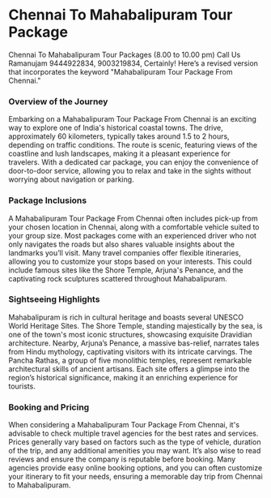 # Chennai To Mahabalipuram Tour Package
Chennai To Mahabalipuram Tour Packages (8.00 to 10.00 pm) Call Us Ramanujam 9444922834, 9003219834,
Certainly! Here’s a revised version that incorporates the keyword "Mahabalipuram Tour Package From Chennai."

### Overview of the Journey
Embarking on a Mahabalipuram Tour Package From Chennai is an exciting way to explore one of India's historical coastal towns. The drive, approximately 60 kilometers, typically takes around 1.5 to 2 hours, depending on traffic conditions. The route is scenic, featuring views of the coastline and lush landscapes, making it a pleasant experience for travelers. With a dedicated car package, you can enjoy the convenience of door-to-door service, allowing you to relax and take in the sights without worrying about navigation or parking.

### Package Inclusions
A Mahabalipuram Tour Package From Chennai often includes pick-up from your chosen location in Chennai, along with a comfortable vehicle suited to your group size. Most packages come with an experienced driver who not only navigates the roads but also shares valuable insights about the landmarks you’ll visit. Many travel companies offer flexible itineraries, allowing you to customize your stops based on your interests. This could include famous sites like the Shore Temple, Arjuna's Penance, and the captivating rock sculptures scattered throughout Mahabalipuram.

### Sightseeing Highlights
Mahabalipuram is rich in cultural heritage and boasts several UNESCO World Heritage Sites. The Shore Temple, standing majestically by the sea, is one of the town's most iconic structures, showcasing exquisite Dravidian architecture. Nearby, Arjuna’s Penance, a massive bas-relief, narrates tales from Hindu mythology, captivating visitors with its intricate carvings. The Pancha Rathas, a group of five monolithic temples, represent remarkable architectural skills of ancient artisans. Each site offers a glimpse into the region’s historical significance, making it an enriching experience for tourists.

### Booking and Pricing
When considering a Mahabalipuram Tour Package From Chennai, it's advisable to check multiple travel agencies for the best rates and services. Prices generally vary based on factors such as the type of vehicle, duration of the trip, and any additional amenities you may want. It’s also wise to read reviews and ensure the company is reputable before booking. Many agencies provide easy online booking options, and you can often customize your itinerary to fit your needs, ensuring a memorable day trip from Chennai to Mahabalipuram.
